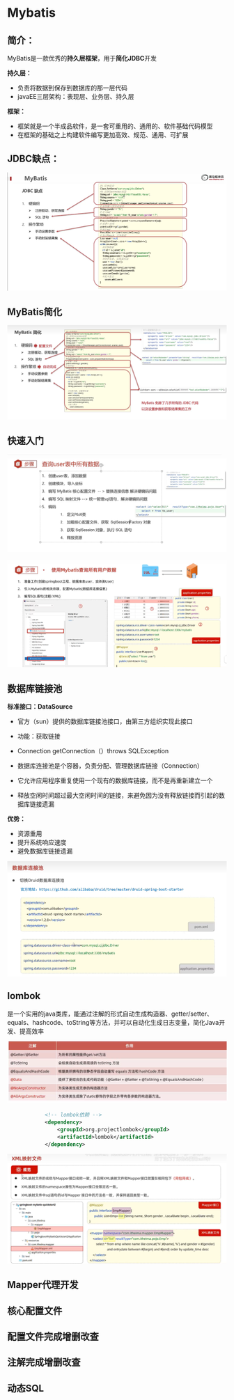 # Mybatis

## 简介：

MyBatis是一款优秀的**持久层框架**，用于**简化JDBC**开发

**持久层：**

* 负责将数据到保存到数据库的那一层代码
* javaEE三层架构：表现层、业务层、持久层

**框架：**

* 框架就是一个半成品软件，是一套可重用的、通用的、软件基础代码模型
* 在框架的基础之上构建软件编写更加高效、规范、通用、可扩展

## JDBC缺点：

![image-20240311104745379](image-20240311104745379.png)

## MyBatis简化

![image-20240311104731469](image-20240311104731469.png)

## 快速入门

![image-20240311105521366](image-20240311105521366.png)

![image-20240320172414576](image-20240320172414576.png)

## 数据库链接池

**标准接口：DataSource**

* 官方（sun）提供的数据库链接池接口，由第三方组织实现此接口
* 功能：获取链接
* Connection getConnection（）throws SQLException



* 数据库连接池是个容器，负责分配、管理数据库链接（Connection）
* 它允许应用程序重复使用一个现有的数据库链接，而不是再重新建立一个
* 释放空闲时间超过最大空闲时间的链接，来避免因为没有释放链接而引起的数据库链接遗漏

**优势：**

* 资源重用
* 提升系统响应速度
* 避免数据库链接遗漏

![image-20240320182010125](image-20240320182010125.png)



## lombok

是一个实用的java类库，能通过注解的形式自动生成构造器、getter/setter、equals、hashcode、toString等方法，并可以自动化生成日志变量，简化Java开发、提高效率

![image-20240423112937396](image-20240423112937396.png)

```xml
            <!-- lombok依赖 -->
            <dependency>
                <groupId>org.projectlombok</groupId>
                <artifactId>lombok</artifactId>
            </dependency>
```

![image-20240423115505164](image-20240423115505164.png)

## Mapper代理开发







## 核心配置文件







## 配置文件完成增删改查







## 注解完成增删改查







## 动态SQL





